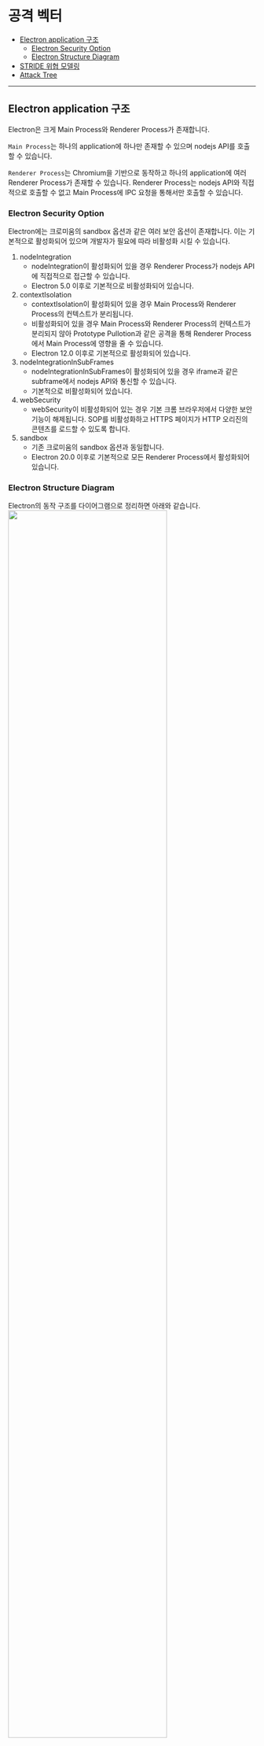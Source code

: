 # 공격 벡터
- [Electron application 구조](#electron-application-구조)
    - [Electron Security Option](#electron-security-option)
    - [Electron Structure Diagram](#electron-structure-diagram)
- [STRIDE 위협 모델링](#stride-위협-모델링)
- [Attack Tree](#attack-tree)
---

## Electron application 구조
Electron은 크게 Main Process와 Renderer Process가 존재합니다.

`Main Process`는 하나의 application에 하나만 존재할 수 있으며 nodejs API를 호출할 수 있습니다. 

`Renderer Process`는 Chromium을 기반으로 동작하고 하나의 application에 여러 Renderer Process가 존재할 수 있습니다. Renderer Process는 nodejs API와 직접적으로 호출할 수 없고 Main Process에 IPC 요청을 통해서만 호출할 수 있습니다.

### Electron Security Option
Electron에는 크로미움의 sandbox 옵션과 같은 여러 보안 옵션이 존재합니다. 이는 기본적으로 활성화되어 있으며 개발자가 필요에 따라 비활성화 시킬 수 있습니다.
1. nodeIntegration
    - nodeIntegration이 활성화되어 있을 경우 Renderer Process가 nodejs API에 직접적으로 접근할 수 있습니다. 
    - Electron 5.0 이후로 기본적으로 비활성화되어 있습니다.
2. contextIsolation
     - contextIsolation이 활성화되어 있을 경우 Main Process와 Renderer Process의 컨텍스트가 분리됩니다.
     - 비활성화되어 있을 경우 Main Process와 Renderer Process의 컨텍스트가 분리되지 않아 Prototype Pullotion과 같은 공격을 통해 Renderer Process에서 Main Process에 영향을 줄 수 있습니다. 
      - Electron 12.0 이후로 기본적으로 활성화되어 있습니다.
3. nodeIntegrationInSubFrames 
     - nodeIntegrationInSubFrames이 활성화되어 있을 경우 iframe과 같은 subframe에서 nodejs API와 통신할 수 있습니다.
     - 기본적으로 비활성화되어 있습니다.
4. webSecurity
     - webSecurity이 비활성화되어 있는 경우 기본 크롬 브라우저에서 다양한 보안 기능이 해제됩니다. SOP를 비활성화하고 HTTPS 페이지가 HTTP 오리진의 콘텐츠를 로드할 수 있도록 합니다.
5. sandbox
     - 기존 크로미움의 sandbox 옵션과 동일합니다.
     - Electron 20.0 이후로 기본적으로 모든 Renderer Process에서 활성화되어 있습니다.

### Electron Structure Diagram
Electron의 동작 구조를 다이어그램으로 정리하면 아래와 같습니다.
<img src="https://user-images.githubusercontent.com/66944342/207488500-2a0618b8-5f0d-4af4-bf43-3019ccd65555.png" width=80%>

다이어그램을 통해 옵션에 따른 Main Process와 Renderer Process의 상호작용을 한눈에 볼 수 있습니다. 

## STRIDE 위협 모델링
| 위협 종류                 | 공격으로 인한 결과  |     
| ------------------       | ------------------------- | 
Spoofing                   |     거짓된 권한을 이용하여 시스템의 접근 권한을 획득
Tampering                  |     불법적으로 데이터를 수정
Repudiation                |     사용자가 수행한 행동에 대한 부인
Information Disclosure     |     유출되서는 안되는 개인 정보 유출
Denial of Service          |     시스템 또는 애플리케이션이 정상적으로 수행되지 않도록 함
Elevation of Privilege     |     제한된 권한을 가진 사용자가 다른 사용자의 권한을 습득

| Name |Additional Threat Derivation  | STRIDE  |     
| ---- | -------------------------    |  :----: |
Main Process |  IPC내에서 보내는 데이터에 대한 부족한 필터링으로 인한 Cross-site Script 발생하여 NodeJS 호출후 Code Execution 가능 | |
| | 부족한 필터링으로 인한 OpenExternal함수에 file 스킴 사용가능하여 특정파일 동작  | S, E |
| | IPC내에서 보내는 데이터에 대한 부족한 필터링으로 인한 Cross-site Script 발생하여 NodeJS 호출후 Code Execution 가능  | S, E  | 
Renderer Process | 필터링 부족으로 인한 Cross-site Script 발생  | T |
|| ContextIsolation 옵션이 꺼져있을때 Prototype Pollution으로 인한 인증 우회  | S, T, E |
|| ContextIsolation 옵션이 꺼져있고 nodeAPI를 불러오는 부분이 중간에 포함되어 있을때 `__Webpack_require__` 노출하여 Code Execution 발생  | T, I, E |
|| NodeIntegration 혹은 NodeIntegrationSubFrame이 켜져있고 Require를 지우지않았을 경우 Require를 통한 NodeJS를 호출하여 Code Execution 발생  | E |
|| Electron의 낮은 버전으로 인하여 낮은 Chromium Version 사용시 Chromium취약점 발생  | E |
||Chrome Security Option의 설정이 부족할 경우 취약점 발생(Ex: SOP, Allow Local Resource) | I | 
||XSS가 발생하는 페이지에서 IPC를 호출하는 함수에 접근가능할 경우 의도치 않은 동작 발생 | T, D |
||유저 정보에 대한 암호화 부재로 인한 유저 정보노출 | R, I |
App Backend | 웹 API 호출시에 교차검증 부재로 인한 API 오남용 | E |
|| DeepLink로 인한 로직버그 | S, D, E |
NodeJS API  | Electron의 낮은 버전으로 인하여 낮은 버전의 NodeJS 사용시 취약점 발생 | E | 
|| 낮은 NodeJS Module을 설치하여 사용할 경우 취약점 발생 | E |

## Attack Tree
위의 STRIDE 위협 모델링을 통해 정리한 위협들을 공격 백터로 분류하여 최종적인 Attack Tree를 그리면 아래와 같습니다.
<img src="https://user-images.githubusercontent.com/66944342/207555988-78214490-fb2c-4b2c-a3ec-54b15fabc7c3.png" width=80%>

Root 노드를 Electron Application Exploit으로 지정하고 Root 노드를 이루는 가장 큰 공격 백터 두가지를 `Electron Process`와 이와 통신하여 여러 데이터를 서버에서 처리하는 `Web Backend Server`로 나눴습니다.

그리고 Exploit을 성공시키기 위해서 가장 먼저 필요한 조건들인 XSS등을 나열하고 이에 따라 계속 노드를 나누어 결과적으로 마지막 노드에 도달했을시에 RCE, Information Leak등의 어떤 공격 결과를 얻을 수 있는지 표현했습니다.
